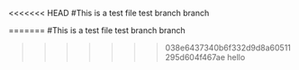 <<<<<<< HEAD
#This is a test file test branch branch

=======
#This is a test file test branch branch

>>>>>>> 038e6437340b6f332d9d8a60511295d604f467ae
hello

